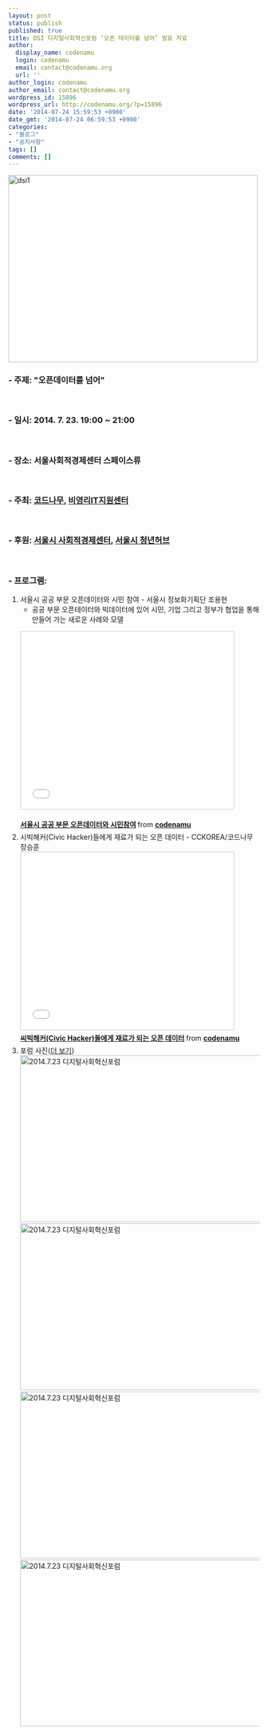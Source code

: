 ```yaml
---
layout: post
status: publish
published: true
title: DSI 디지털사회혁신포럼 ‘오픈 데이터를 넘어’ 발표 자료
author:
  display_name: codenamu
  login: codenamu
  email: contact@codenamu.org
  url: ''
author_login: codenamu
author_email: contact@codenamu.org
wordpress_id: 15896
wordpress_url: http://codenamu.org/?p=15896
date: '2014-07-24 15:59:53 +0900'
date_gmt: '2014-07-24 06:59:53 +0900'
categories:
- "블로그"
- "공지사항"
tags: []
comments: []
---
```

<p><a title="Flickr에서 cckorea님의 dsi1" href="https://www.flickr.com/photos/wowcckorea/14591855534/"><img class="aligncenter" src="https://farm4.staticflickr.com/3885/14591855534_b6cebab58e.jpg" alt="dsi1" width="500" height="375" /></a></p>
<h3>- 주제: "오픈데이터를 넘어"</h3>
<p>&nbsp;</p>
<h3>- 일시: 2014. 7. 23. 19:00 ~ 21:00</h3>
<p>&nbsp;</p>
<h3>- 장소: 서울사회적경제센터 스페이스류</h3>
<p>&nbsp;</p>
<h3>- 주최: <a href="http://codenamu.org" target="_blank">코드나무</a>, <a href="http://www.npoit.kr/" target="_blank">비영리IT지원센터</a></h3>
<p>&nbsp;</p>
<h3>- 후원: <a href="http://blog.makehope.org/smallbiz" target="_blank">서울시 사회적경제센터</a>, <a href="http://youthhub.kr" target="_blank">서울시 청년허브</a></h3>
<p>&nbsp;</p>
<h3>- 프로그램:</h3>
<ol>
<li>서울시 공공 부문 오픈데이터와 시민 참여 - 서울시 정보화기획단 조용현
<ul>
<li>공공 부문 오픈테이터와 빅데이터에 있어 시민, 기업 그리고 정부가 협업을 통해 만들어 가는 새로운 사례와 모델</li>
</ul>
<p><iframe style="border: 1px solid #CCC; border-width: 1px; margin-bottom: 5px; max-width: 100%;" src="//www.slideshare.net/slideshow/embed_code/37303065" width="427" height="356" frameborder="0" marginwidth="0" marginheight="0" scrolling="no" allowfullscreen="allowfullscreen"> </iframe></p>
<div style="margin-bottom: 5px;"><strong> <a title="서울시 공공 부문 오픈데이터와 시민참여" href="https://www.slideshare.net/codenamu/ss-37303065" target="_blank">서울시 공공 부문 오픈데이터와 시민참여</a> </strong> from <strong><a href="http://www.slideshare.net/codenamu" target="_blank">codenamu</a></strong></div>
</li>
<li>시빅해커(Civic Hacker)들에게 재료가 되는 오픈 데이터 - CCKOREA/코드나무 장승훈<br />
<iframe src="//www.slideshare.net/slideshow/embed_code/37302167" width="427" height="356" frameborder="0" marginwidth="0" marginheight="0" scrolling="no" style="border:1px solid #CCC; border-width:1px; margin-bottom:5px; max-width: 100%;" allowfullscreen> </iframe>
<div style="margin-bottom:5px"> <strong> <a href="https://www.slideshare.net/codenamu/civic-hacker-37302167" title="씨빅해커(Civic Hacker)들에게 재료가 되는 오픈 데이터" target="_blank">씨빅해커(Civic Hacker)들에게 재료가 되는 오픈 데이터</a> </strong> from <strong><a href="http://www.slideshare.net/codenamu" target="_blank">codenamu</a></strong> </div>
</li>
<li>포럼 사진(<a href="https://www.flickr.com/photos/wowcckorea/sets/72157645888886555/" target="_blank" alt="flickr">더 보기</a>)<br />
<a href="https://www.flickr.com/photos/wowcckorea/14706752536/" title="Flickr에서 cckorea님의 2014.7.23 디지털사회혁신포럼"><img src="https://farm6.staticflickr.com/5595/14706752536_bfec7878d2.jpg" width="500" height="334" alt="2014.7.23 디지털사회혁신포럼"></a><br />
<a href="https://www.flickr.com/photos/wowcckorea/14706893286/" title="Flickr에서 cckorea님의 2014.7.23 디지털사회혁신포럼"><img src="https://farm4.staticflickr.com/3898/14706893286_78daedbfd6.jpg" width="500" height="334" alt="2014.7.23 디지털사회혁신포럼"></a><br />
<a href="https://www.flickr.com/photos/wowcckorea/14543582127/" title="Flickr에서 cckorea님의 2014.7.23 디지털사회혁신포럼"><img src="https://farm6.staticflickr.com/5591/14543582127_d05a26cf94.jpg" width="500" height="334" alt="2014.7.23 디지털사회혁신포럼"></a><br />
<a href="https://www.flickr.com/photos/wowcckorea/14543485278/" title="Flickr에서 cckorea님의 2014.7.23 디지털사회혁신포럼"><img src="https://farm6.staticflickr.com/5567/14543485278_b00a8d872f.jpg" width="500" height="334" alt="2014.7.23 디지털사회혁신포럼"></a>
</li>
</ol>
